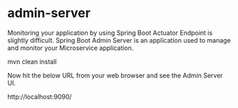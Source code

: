 # admin-server

Monitoring your application by using Spring Boot Actuator Endpoint is slightly difficult. Spring Boot Admin Server is an application used to manage and monitor your Microservice application.

mvn clean install

Now hit the below URL from your web browser and see the Admin Server UI.

http://localhost:9090/
